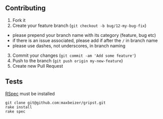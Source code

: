 ## Contributing

1. Fork it
2. Create your feature branch (`git checkout -b bug/12-my-bug-fix`)
  - please prepend your branch name with its category (feature, bug etc)
  - if there is an issue associated, please add if after the `/` in
    branch name
  - please use dashes, not underscores, in branch naming
3. Commit your changes (`git commit -am 'Add some feature'`)
4. Push to the branch (`git push origin my-new-feature`)
5. Create new Pull Request

## Tests

[RSpec](https://github.com/rspec/rspec) must be installed
```
git clone git@github.com:maxbeizer/gripst.git
rake install
rake spec
```

